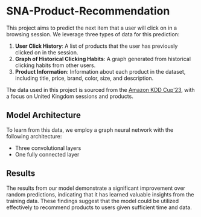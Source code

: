 # SNA-Product-Recommendation

This project aims to predict the next item that a user will click on in a browsing session. We leverage three types of data for this prediction:

1. **User Click History**: A list of products that the user has previously clicked on in the session.
2. **Graph of Historical Clicking Habits**: A graph generated from historical clicking habits from other users.
3. **Product Information**: Information about each product in the dataset, including title, price, brand, color, size, and description.

The data used in this project is sourced from the [Amazon KDD Cup'23](https://www.aicrowd.com/challenges/amazon-kdd-cup-23-multilingual-recommendation-challenge/problems/task-1-next-product-recommendation/dataset_files), with a focus on United Kingdom sessions and products.

## Model Architecture

To learn from this data, we employ a graph neural network with the following architecture:
- Three convolutional layers
- One fully connected layer

## Results

The results from our model demonstrate a significant improvement over random predictions, indicating that it has learned valuable insights from the training data. These findings suggest that the model could be utilized effectively to recommend products to users given sufficient time and data.

